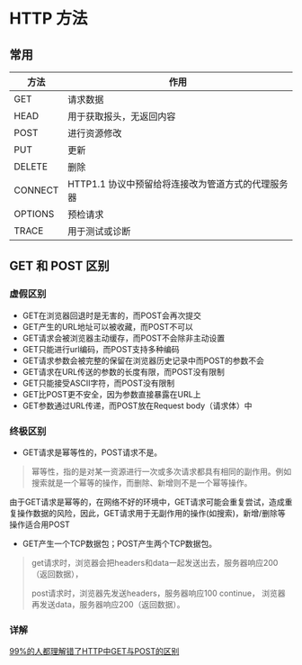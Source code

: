 # HTTP 方法

## 常用
方法| 作用
--|--|
GET|请求数据
HEAD|用于获取报头，无返回内容
POST| 进行资源修改
PUT | 更新
DELETE |删除
CONNECT | HTTP1.1 协议中预留给将连接改为管道方式的代理服务器
OPTIONS | 预检请求
TRACE  | 用于测试或诊断

## GET 和 POST 区别
### 虚假区别
- GET在浏览器回退时是无害的，而POST会再次提交 
- GET产生的URL地址可以被收藏，而POST不可以  
- GET请求会被浏览器主动缓存，而POST不会除非主动设置
- GET只能进行url编码，而POST支持多种编码
- GET请求参数会被完整的保留在浏览器历史记录中而POST的参数不会
- GET请求在URL传送的参数的长度有限，而POST没有限制
- GET只能接受ASCII字符，而POST没有限制
- GET比POST更不安全，因为参数直接暴露在URL上
- GET参数通过URL传递，而POST放在Request body（请求体）中 


### 终极区别
- GET请求是幂等性的，POST请求不是。
> 幂等性，指的是对某一资源进行一次或多次请求都具有相同的副作用。例如搜索就是一个幂等的操作，而删除、新增则不是一个幂等操作。

由于GET请求是幂等的，在网络不好的环境中，GET请求可能会重复尝试，造成重复操作数据的风险，因此，GET请求用于无副作用的操作(如搜索)，新增/删除等操作适合用POST

- GET产生一个TCP数据包；POST产生两个TCP数据包。
> get请求时，浏览器会把headers和data一起发送出去，服务器响应200（返回数据），
> 
> post请求时，浏览器先发送headers，服务器响应100 continue，
浏览器再发送data，服务器响应200（返回数据）。

### 详解
[99%的人都理解错了HTTP中GET与POST的区别
](https://www.jianshu.com/p/678ff764a253)